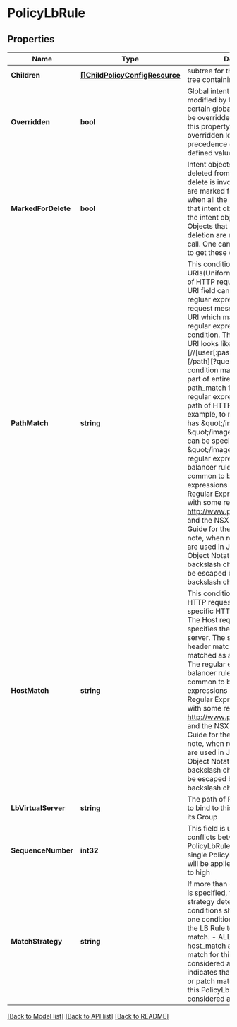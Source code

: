 # PolicyLbRule

## Properties
Name | Type | Description | Notes
------------ | ------------- | ------------- | -------------
**Children** | [**[]ChildPolicyConfigResource**](ChildPolicyConfigResource.md) | subtree for this type within policy tree containing nested elements.  | [optional] [default to null]
**Overridden** | **bool** | Global intent objects cannot be modified by the user. However, certain global intent objects can be overridden locally by use of this property. In such cases, the overridden local values take precedence over the globally defined values for the properties.  | [optional] [default to false]
**MarkedForDelete** | **bool** | Intent objects are not directly deleted from the system when a delete is invoked on them. They are marked for deletion and only when all the realized entities for that intent object gets deleted, the intent object is deleted. Objects that are marked for deletion are not returned in GET call. One can use the search API to get these objects.  | [optional] [default to false]
**PathMatch** | **string** | This condition is used to match URIs(Uniform Resource Identifier) of HTTP request messages. The URI field can be specified as a regluar expression. If an HTTP request message is requesting an URI which matches specified regular expression, it matches the condition. The syntax of whole URI looks like this: scheme:[//[user[:password]@]host[:port]][/path][?query][#fragment] This condition matches only the path part of entire URI. The path_match field is used as a regular expression to match URI path of HTTP requests. For example, to match any URI that has \&quot;/image/\&quot; or \&quot;/images/\&quot;, uri field can be specified as: \&quot;/image[s]?/\&quot;. The regular  expressions in load balancer rules use the features common to both  Java regular expressions and Perl Compatible Regular Expressions  (PCREs) with some restrictions. Reference http://www.pcre .org for  PCRE and the NSX-T Administrator&#x27;s Guide for the restrictions.  Please note, when regular expressions are used in JSON (JavaScript  Object Notation) string, every backslash character (\\) needs to be  escaped by one additional backslash character.  | [optional] [default to null]
**HostMatch** | **string** | This condition is used to match HTTP request messages by the specific HTTP header field, Host.  The Host request header specifies the domain name of the server. The supplied Host HTTP header match condition will be matched as a regular expression. The regular expressions in load balancer rules use the features common to both Java regular expressions and Perl Compatible Regular Expressions (PCREs) with some restrictions. Reference http://www.pcre .org for PCRE and the NSX-T Administrator&#x27;s Guide for the restrictions. Please note, when regular expressions are used in JSON (JavaScript Object Notation) string, every backslash character (\\) needs to be escaped by one additional backslash character.  | [optional] [default to null]
**LbVirtualServer** | **string** | The path of PolicyLbVirtualServer to bind to this PolicyLbRule and its Group  | [optional] [default to null]
**SequenceNumber** | **int32** | This field is used to resolve conflicts between multiple PolicyLbRules associated with a single PolicyLbVirtualServer and will be applied numerically or low to high  | [optional] [default to null]
**MatchStrategy** | **string** | If more than one match condition is specified, then matching strategy determines if all conditions should match or any one condition should match for the LB Rule to be considered a match. - ALL indicates that both host_match and path_match must match for this PolicyLbRule to be considered a match - ANY indicates that either host_match or patch match may match for this PolicyLbRule to be considered a match  | [optional] [default to MATCH_STRATEGY.ANY]

[[Back to Model list]](../README.md#documentation-for-models) [[Back to API list]](../README.md#documentation-for-api-endpoints) [[Back to README]](../README.md)

